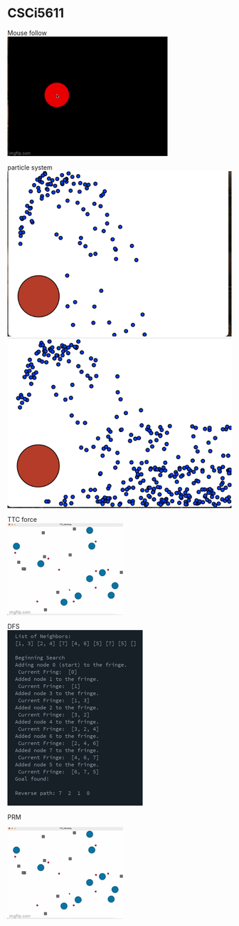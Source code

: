 # CSCi5611
Mouse follow <br />
![Alt Text](resource/mousefollow.gif) <br />

particle system <br />
![Alt Text](resource/sps1.png) <br />
![Alt Text](resource/sps2.png) <br />

TTC force  <br />
![Alt Text](resource/TTC.gif) <br />

DFS <br />
![Alt Text](resource/DFS.png) <br />

PRM <br />

![Alt Text](resource/PRM.gif) <br />
